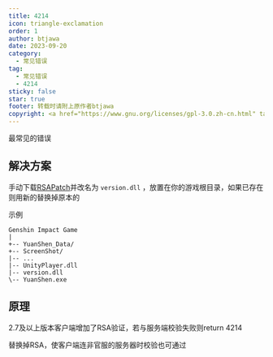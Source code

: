 ```yaml
---
title: 4214
icon: triangle-exclamation
order: 1
author: btjawa
date: 2023-09-20
category:
  - 常见错误
tag:
  - 常见错误
  - 4214
sticky: false
star: true
footer: 转载时请附上原作者btjawa
copyright: <a href="https://www.gnu.org/licenses/gpl-3.0.zh-cn.html" target="_blank">GPL-3.0 协议</a>&nbsp;版权所有 © 2023 <a href="https://github.com/btjawa/BGP-docs" target="_blank">btjawa</a>
---
```


最常见的错误
<!-- more -->

## 解决方案

手动下载[RSAPatch](https://gh-proxy.btl-cdn.top/kuma-dayo/RSAPatch/releases/download/v1.6.0/RSAPatch.dll)并改名为 `version.dll` ，放置在你的游戏根目录，如果已存在则用新的替换掉原本的

示例

```shell {7}
Genshin Impact Game
|
+-- YuanShen_Data/
+-- ScreenShot/
|-- ...
|-- UnityPlayer.dll
|-- version.dll
\-- YuanShen.exe
```

## 原理

2.7及以上版本客户端增加了RSA验证，若与服务端校验失败则return 4214

替换掉RSA，使客户端连非官服的服务器时校验也可通过